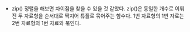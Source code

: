 - zip()
  정렬을 해보면 차이점을 찾을 수 있을 것 같았다. zip()은 동일한 개수로 이뤄진 두 자료형을 순서대로 짝지어 튜플로 묶어주는 함수다. 1번 자료형의 1번 자료는 2번 자료형의 1번 자료와 묶인다.
